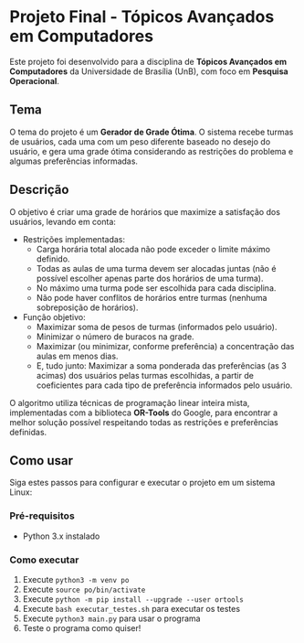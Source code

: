 # Projeto Final - Tópicos Avançados em Computadores

Este projeto foi desenvolvido para a disciplina de **Tópicos Avançados em Computadores** da Universidade de Brasília (UnB), com foco em **Pesquisa Operacional**.

## Tema

O tema do projeto é um **Gerador de Grade Ótima**. O sistema recebe turmas de usuários, cada uma com um peso diferente baseado no desejo do usuário, e gera uma grade ótima considerando as restrições do problema e algumas preferências informadas.

## Descrição

O objetivo é criar uma grade de horários que maximize a satisfação dos usuários, levando em conta:

- Restrições implementadas:
  - Carga horária total alocada não pode exceder o limite máximo definido.
  - Todas as aulas de uma turma devem ser alocadas juntas (não é possível escolher apenas parte dos horários de uma turma).
  - No máximo uma turma pode ser escolhida para cada disciplina.
  - Não pode haver conflitos de horários entre turmas (nenhuma sobreposição de horários).
- Função objetivo:
  - Maximizar soma de pesos de turmas (informados pelo usuário).
  - Minimizar o número de buracos na grade.
  - Maximizar (ou minimizar, conforme preferência) a concentração das aulas em menos dias.
  - E, tudo junto: Maximizar a soma ponderada das preferências (as 3 acimas) dos usuários pelas turmas escolhidas, a partir de coeficientes para cada tipo de preferência informados pelo usuário.

O algoritmo utiliza técnicas de programação linear inteira mista, implementadas com a biblioteca **OR-Tools** do Google, para encontrar a melhor solução possível respeitando todas as restrições e preferências definidas.

## Como usar

Siga estes passos para configurar e executar o projeto em um sistema Linux:

### Pré-requisitos

- Python 3.x instalado

### Como executar

1. Execute `python3 -m venv po`
2. Execute `source po/bin/activate`
3. Execute `python -m pip install --upgrade --user ortools`
4. Execute `bash executar_testes.sh` para executar os testes
5. Execute `python3 main.py` para usar o programa
6. Teste o programa como quiser!

